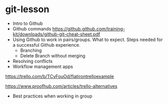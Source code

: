 # git-lesson

- Intro to Github
- Github commands
  https://github.github.com/training-kit/downloads/github-git-cheat-sheet.pdf
- Using Github to work in pairs/groups. What to expect. Steps needed for a successful Github experience.
  - Branching
  - Delete Branch without merging
- Resolving conflicts
- Workflow management apps

https://trello.com/b/TCyFouOd/flatirontrelloexample

https://www.proofhub.com/articles/trello-alternatives

- Best practices when working in group